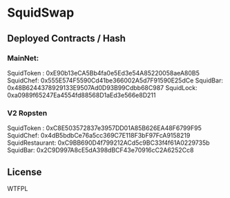 # SquidSwap 

## Deployed Contracts / Hash

### MainNet:
SquidToken : 0xE90b13eCA5Bb4fa0e5Ed3e54A85220058aeA80B5
SquidChef: 0x555E574F5590Cd41be366002A5d7F91590E25dCe
SquidBar: 0x48B6244378929133E9507Ad0D93B99Cdbb68C987
SquidLock: 0xa0989f65247Ea4554fd88568D1aEd3e566e8D211

### V2 Ropsten
SquidToken : 0xC8E503572837e3957DD01A85B626EA48F6799F95
SquidChef: 0x4dB5bdbCe76a5cc369C7E118F3bF97FcA9158219
SquidRestaurant: 0xC9BB690D4f799212ACd5c9BC33f4f61A0229735b
SquidBar: 0x2C9D997A8cE5dA398dBCF43e70916cC2A6252Cc8

## License

WTFPL